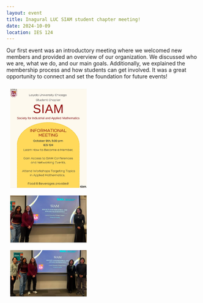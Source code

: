 ```yaml
---
layout: event 
title: Inagural LUC SIAM student chapter meeting!
date: 2024-10-09
location: IES 124
---
```



Our first event was an introductory meeting where we welcomed new members and provided an overview of our organization. We discussed who we are, what we do, and our main goals. Additionally, we explained the membership process and how students can get involved. It was a great opportunity to connect and set the foundation for future events!

<img src="/assets/infosesh_flyer.jpg" width="200" style="padding: 10px; display: block;">

<img src="/assets/Event1_pic1.jpg" width="200" style="padding: 10px; display: block;">

<img src="/assets/Event1_pic2.jpg" width="200" style="padding: 10px; display: block;">
